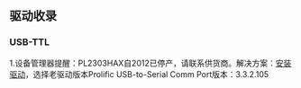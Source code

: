 ## 驱动收录
### USB-TTL
1.设备管理器提醒：PL2303HAX自2012已停产，请联系供货商。解决方案：[安装驱动](https://github.com/KPI0/Embed/blob/main/Drives/PL2303_Prolific_GPS_1013_20090319.zip)，选择老驱动版本Prolific USB-to-Serial Comm Port版本：3.3.2.105
